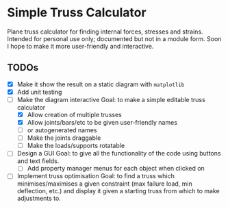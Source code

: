 # Simple Truss Calculator
Plane truss calculator for finding internal forces, stresses and strains. 
Intended for personal use only; documented but not in a module form. 
Soon I hope to make it more user-friendly and interactive.

## TODOs

* [x] Make it show the result on a static diagram with `matplotlib`
* [x] Add unit testing
* [ ] Make the diagram interactive
  Goal: to make a simple editable truss calculator
  * [x] Allow creation of multiple trusses
  * [x] Allow joints/bars/etc to be given user-friendly names
  * [ ] or autogenerated names
  * [ ] Make the joints draggable
  * [ ] Make the loads/supports rotatable
* [ ] Design a GUI
  Goal: to give all the functionality of the code using buttons and text fields.
  * [ ] Add property manager menus for each object when clicked on
* [ ] Implement truss optimisation
  Goal: to find a truss which minimises/maximises a given constraint (max failure load, min deflection, etc.) and display it given a starting truss from which to make    adjustments to.

